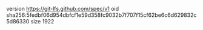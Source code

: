 version https://git-lfs.github.com/spec/v1
oid sha256:5fedbf06d954dbfcf1e59d358fc9032b7f707f15cf62be6c6d629832c5d86330
size 1922
